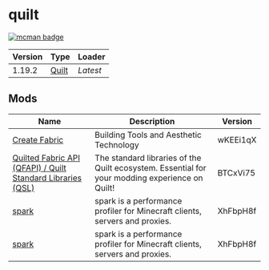 # quilt

[![mcman badge](https://img.shields.io/badge/uses-mcman-purple?logo=github)](https://github.com/ParadigmMC/mcman)

<!-- run 'mcman md' to update! -->

<!--start:mcman-server-->
| Version | Type                          | Loader   |
| ------- | ----------------------------- | -------- |
| 1.19.2  | [Quilt](https://quiltmc.org/) | *Latest* |
<!--end:mcman-server-->

## Mods

<!--start:mcman-addons-->
| Name                                                                                        | Description                                                                                    | Version  |
| ------------------------------------------------------------------------------------------- | ---------------------------------------------------------------------------------------------- | -------- |
| [Create Fabric](https://modrinth.com/mod/create-fabric)                                     | Building Tools and Aesthetic Technology                                                        | wKEEi1qX |
| [Quilted Fabric API (QFAPI) / Quilt Standard Libraries (QSL)](https://modrinth.com/mod/qsl) | The standard libraries of the Quilt ecosystem. Essential for your modding experience on Quilt! | BTCxVi75 |
| [spark](https://modrinth.com/mod/spark)                                                     | spark is a performance profiler for Minecraft clients, servers and proxies.                    | XhFbpH8f |
| [spark](https://modrinth.com/mod/spark)                                                     | spark is a performance profiler for Minecraft clients, servers and proxies.                    | XhFbpH8f |
<!--end:mcman-addons-->

